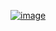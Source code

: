 [![image](https://github.com/wow2658/CodingTest/assets/34699039/988fec1c-4c15-4aa8-93e1-86ae3c0d3171)](https://www.acmicpc.net/problem/5427)
